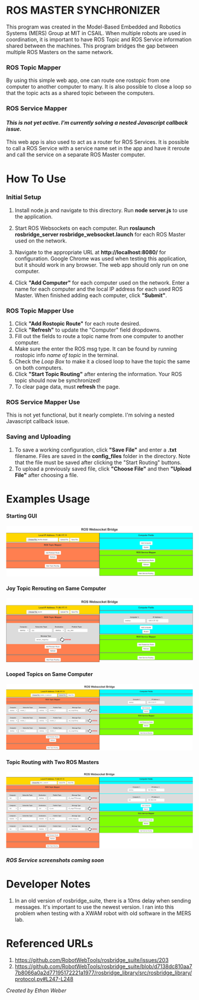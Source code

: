 # ROS MASTER SYNCHRONIZER

This program was created in the Model-Based Embedded and Robotics Systems (MERS) Group at MIT in CSAIL. When multiple robots are used in coordination, it is important to have ROS Topic and ROS Service information shared between the machines. This program bridges the gap between multiple ROS Masters on the same network.

### ROS Topic Mapper

By using this simple web app, one can route one rostopic from one computer to another computer to many. It is also possible to close a loop so that the topic acts as a shared topic between the computers.

### ROS Service Mapper
#### *This is not yet active. I'm currently solving a nested Javascript callback issue.*
This web app is also used to act as a router for ROS Services. It is possible to call a ROS Service with a service name set in the app and have it reroute and call the service on a separate ROS Master computer.

# How To Use
### Initial Setup
1. Install node.js and navigate to this directory. Run **node server.js** to use the application.

2. Start ROS Websockets on each computer. Run **roslaunch rosbridge_server rosbridge_websocket.launch** for each ROS Master used on the network.

3. Navigate to the appropriate URL at **http://localhost:8080/** for configuration. Google Chrome was used when testing this application, but it should work in any browser. The web app should only run on one computer.

4. Click **"Add Computer"** for each computer used on the network. Enter a name for each computer and the local IP address for each used ROS Master. When finished adding each computer, click **"Submit"**.

### ROS Topic Mapper Use
1. Click **"Add Rostopic Route"** for each route desired.
2. Click **"Refresh"** to update the "Computer" field dropdowns.
3. Fill out the fields to route a topic name from one computer to another computer.
4. Make sure the enter the ROS msg type. It can be found by running rostopic info *name of topic* in the terminal.
5. Check the *Loop Box* to make it a closed loop to have the topic the same on both computers.
6. Click **"Start Topic Routing"** after entering the information. Your ROS topic should now be synchronized!
7. To clear page data, must **refresh** the page.

### ROS Service Mapper Use
This is not yet functional, but it nearly complete. I'm solving a nested Javascript callback issue.

### Saving and Uploading
1. To save a working configuration, click **"Save File"** and enter a **.txt** filename. Files are saved in the **config_files** folder in the directory. Note that the file must be saved after clicking the "Start Routing" buttons.
2. To upload a previously saved file, click **"Choose File"** and then **"Upload File"** after choosing a file.

# Examples Usage
#### Starting GUI
![Alt text](images/gui.png?raw=true "Starting GUI")
#### Joy Topic Rerouting on Same Computer
![Alt text](images/joy.png?raw=true "Joy Topic Rerouting")
#### Looped Topics on Same Computer
![Alt text](images/four_looped_topics.png?raw=true "Looped Topics")
#### Topic Routing with Two ROS Masters
![Alt text](images/robot_topic_test.png?raw=true "Topic Routing with Two Robots")
#### *ROS Service screenshots coming soon*

# Developer Notes
1. In an old version of rosbridge_suite, there is a 10ms delay when sending messages. It's important to use the newest version. I ran into this problem when testing with a XWAM robot with old software in the MERS lab.

# Referenced URLs
1. https://github.com/RobotWebTools/rosbridge_suite/issues/203
2. https://github.com/RobotWebTools/rosbridge_suite/blob/d7138dc810aa77b8066a0a2d77195172221a1977/rosbridge_library/src/rosbridge_library/protocol.py#L247-L248


*Created by Ethan Weber*
